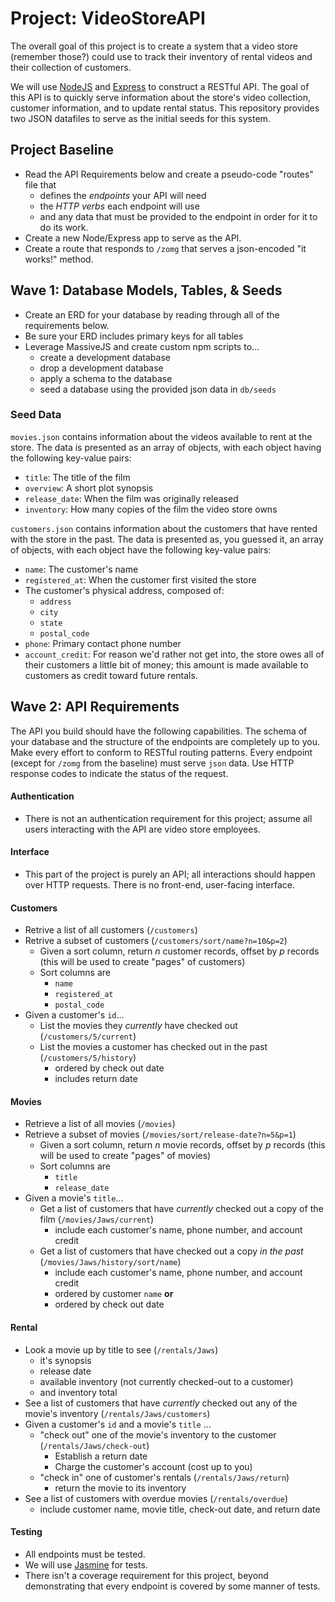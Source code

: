 # Project: VideoStoreAPI
The overall goal of this project is to create a system that a video store (remember those?) could use to track their inventory of rental videos and their collection of customers.

We will use [NodeJS](https://nodejs.org/en/) and [Express](http://expressjs.com/) to construct a RESTful API. The goal of this API is to quickly serve information about the store's video collection, customer information, and to update rental status. This repository provides two JSON datafiles to serve as the initial seeds for this system.

## Project Baseline
- Read the API Requirements below and create a pseudo-code "routes" file that
  - defines the _endpoints_ your API will need
  - the _HTTP verbs_ each endpoint will use
  - and any data that must be provided to the endpoint in order for it to do its work.
- Create a new Node/Express app to serve as the API.
- Create a route that responds to `/zomg` that serves a json-encoded "it works!" method.

## Wave 1: Database Models, Tables, & Seeds
- Create an ERD for your database by reading through all of the requirements below.
- Be sure your ERD includes primary keys for all tables
- Leverage MassiveJS and create custom npm scripts to...
  - create a development database
  - drop a development database
  - apply a schema to the database
  - seed a database using the provided json data in `db/seeds`

### Seed Data
`movies.json` contains information about the videos available to rent at the store. The data is presented as an array of objects, with each object having the following key-value pairs:

- `title`: The title of the film
- `overview`: A short plot synopsis
- `release_date`: When the film was originally released
- `inventory`: How many copies of the film the video store owns

`customers.json` contains information about the customers that have rented with the store in the past. The data is presented as, you guessed it, an array of objects, with each object have the following key-value pairs:

- `name`: The customer's name
- `registered_at`: When the customer first visited the store
- The customer's physical address, composed of:
  - `address`
  - `city` 
  - `state`
  - `postal_code`
- `phone`: Primary contact phone number
- `account_credit`: For reason we'd rather not get into, the store owes all of their customers a little bit of money; this amount is made available to customers as credit toward future rentals.

## Wave 2: API Requirements
The API you build should have the following capabilities. The schema of your database and the structure of the endpoints are completely up to you. Make every effort to conform to RESTful routing patterns. Every endpoint (except for `/zomg` from the baseline) must serve `json` data. Use HTTP response codes to indicate the status of the request.

#### Authentication
- There is not an authentication requirement for this project; assume all users interacting with the API are video store employees.

#### Interface
- This part of the project is purely an API; all interactions should happen over HTTP requests. There is no front-end, user-facing interface.

#### Customers
- Retrive a list of all customers (`/customers`)
- Retrive a subset of customers (`/customers/sort/name?n=10&p=2`)
  - Given a sort column, return _n_ customer records, offset by _p_ records (this will be used to create "pages" of customers)
  - Sort columns are
    - `name`
    - `registered_at`
    - `postal_code`
- Given a customer's `id`...
  - List the movies they _currently_ have checked out (`/customers/5/current`)
  - List the movies a customer has checked out in the past (`/customers/5/history`)
    - ordered by check out date
    - includes return date

#### Movies
- Retrieve a list of all movies (`/movies`)
- Retrieve a subset of movies (`/movies/sort/release-date?n=5&p=1`)
  - Given a sort column, return _n_ movie records, offset by _p_ records (this will be used to create "pages" of movies)
  - Sort columns are
    - `title`
    - `release_date`
- Given a movie's `title`...
  - Get a list of customers that have _currently_ checked out a copy of the film (`/movies/Jaws/current`)
    - include each customer's name, phone number, and account credit
  - Get a list of customers that have checked out a copy _in the past_ (`/movies/Jaws/history/sort/name`)
    - include each customer's name, phone number, and account credit
    - ordered by customer `name` __or__
    - ordered by check out date

#### Rental
- Look a movie up by title to see (`/rentals/Jaws`)
  - it's synopsis
  - release date
  - available inventory (not currently checked-out to a customer) 
  - and inventory total
- See a list of customers that have _currently_ checked out any of the movie's inventory (`/rentals/Jaws/customers`)
- Given a customer's `id` and a movie's `title` ...
  - "check out" one of the movie's inventory to the customer (`/rentals/Jaws/check-out`)
    - Establish a return date
    - Charge the customer's account (cost up to you)
  - "check in" one of customer's rentals (`/rentals/Jaws/return`)
    - return the movie to its inventory
- See a list of customers with overdue movies (`/rentals/overdue`)
  - include customer name, movie title, check-out date, and return date

#### Testing
- All endpoints must be tested.
- We will use [Jasmine](https://github.com/mhevery/jasmine-node) for tests.
- There isn't a coverage requirement for this project, beyond demonstrating that every endpoint is covered by some manner of tests.
